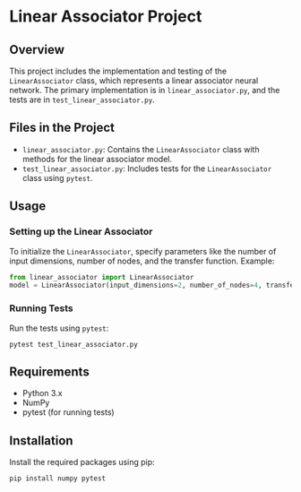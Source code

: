
# Linear Associator Project

## Overview
This project includes the implementation and testing of the `LinearAssociator` class, which represents a linear associator neural network. The primary implementation is in `linear_associator.py`, and the tests are in `test_linear_associator.py`.

## Files in the Project
- `linear_associator.py`: Contains the `LinearAssociator` class with methods for the linear associator model.
- `test_linear_associator.py`: Includes tests for the `LinearAssociator` class using `pytest`.

## Usage
### Setting up the Linear Associator
To initialize the `LinearAssociator`, specify parameters like the number of input dimensions, number of nodes, and the transfer function. Example:

```python
from linear_associator import LinearAssociator
model = LinearAssociator(input_dimensions=2, number_of_nodes=4, transfer_function="Hard_limit")
```

### Running Tests
Run the tests using `pytest`:
```shell
pytest test_linear_associator.py
```

## Requirements
- Python 3.x
- NumPy
- pytest (for running tests)

## Installation
Install the required packages using pip:
```shell
pip install numpy pytest
```

